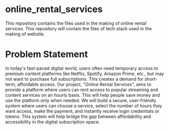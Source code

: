 # online_rental_services
This repository contains the files used in the making of online rental services. This repository will contain the files of tech stack used in the making of website.

# Problem Statement

In today's fast-paced digital world, users often need temporary access to premium content platforms like Netflix, Spotify, Amazon Prime, etc., but may not want to purchase full subscriptions. This creates a demand for short-term, affordable access.
Our project, "Online Rental Services", aims to provide a platform where users can rent access to popular streaming and content services on an hourly basis. This will help people save money and use the platform only when needed.
We will build a secure, user-friendly system where users can choose a service, select the number of hours they want access, make the payment, and instantly receive login credentials or tokens.
This system will help bridge the gap between affordability and accessibility in the digital subscription space.
